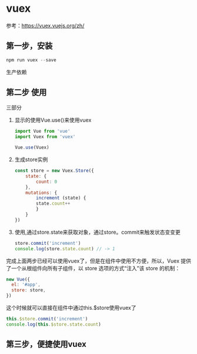 # vuex

参考：<https://vuex.vuejs.org/zh/>

## 第一步，安装

```js
npm run vuex --save
```

生产依赖

## 第二步 使用

三部分

1. 显示的使用Vue.use()来使用vuex

    ```js
    import Vue from 'vue'
    import Vuex from 'vuex'

    Vue.use(Vuex)
    ```

2. 生成store实例

    ```js
    const store = new Vuex.Store({
        state: {
            count: 0
        },
        mutations: {
            increment (state) {
            state.count++
            }
        }
    })
    ```

3. 使用,通过store.state来获取对象，通过store。commit来触发状态变变更

    ```js
    store.commit('increment')
    console.log(store.state.count) // -> 1
    ```

完成上面两步已经可以使用vuex了，但是在组件中使用不方便，所以，Vuex 提供了一个从根组件向所有子组件，以 store 选项的方式“注入”该 store 的机制：

```js
new Vue({
  el: '#app',
  store: store,
})
```

这个时候就可以直接在组件中通过this.$store使用vuex了

```js
this.$store.commit('increment')
console.log(this.$store.state.count)
```

## 第三步，便捷使用vuex




